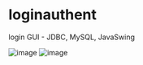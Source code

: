# loginauthent
login GUI - JDBC, MySQL, JavaSwing

![image](https://i.gyazo.com/2436e3541fe3c9fc56cce0c1382a5274.png)
![image](https://user-images.githubusercontent.com/91101595/205642779-cb031750-5af4-486d-b473-524745f63e1a.png)
